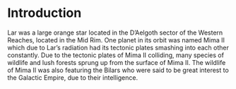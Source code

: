 # Introduction

Lar was a large orange star located in the D’Aelgoth sector of the Western Reaches, located in the Mid Rim.
One planet in its orbit was named Mima II which due to Lar’s radiation had its tectonic plates smashing into each other constantly.
Due to the tectonic plates of Mima II colliding, many species of wildlife and lush forests sprung up from the surface of Mima II.
The wildlife of Mima II was also featuring the Bilars who were said to be great interest to the Galactic Empire, due to their intelligence.
